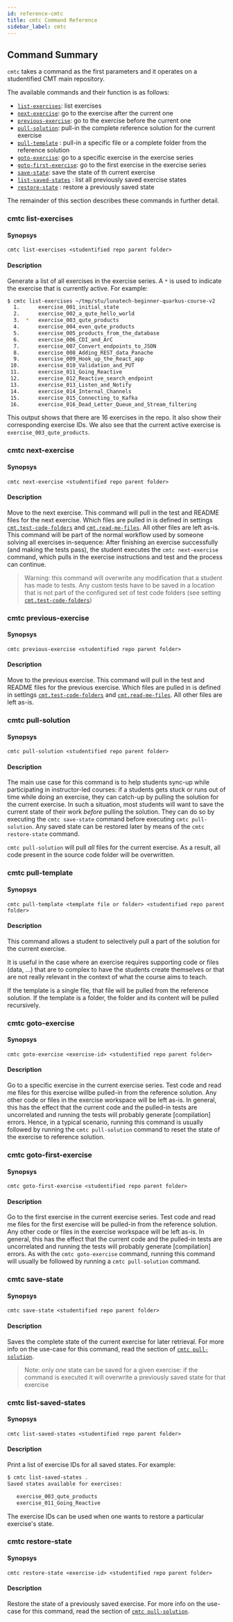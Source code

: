 ```yaml
---
id: reference-cmtc
title: cmtc Command Reference
sidebar_label: cmtc
---
```


## Command Summary

`cmtc` takes a command as the first parameters and it operates on a studentified
CMT main repository.

The available commands and their function is as follows:

- [`list-exercises`](#cmtc-list-exercises): list exercises
- [`next-exercise`](#cmtc-next-exercise): go to the exercise after the current one
- [`previous-exercise`](#cmtc-previous-exercise): go to the exercise before the current one
- [`pull-solution`](#cmtc-pull-solution): pull-in the complete reference solution for the current exercise
- [`pull-template`](#cmtc-pull-template)    : pull-in a specific file or a complete folder from the reference solution
- [`goto-exercise`](#cmtc-goto-exercise): go to a specific exercise in the exercise series
- [`goto-first-exercise`](#cmtc-goto-first-exercise): go to the first exercise in the exercise series
- [`save-state`](#cmtc-save-state): save the state of th current exercise
- [`list-saved-states`](#cmtc-list-saved-states) : list all previously saved exercise states
- [`restore-state`](#cmtc-restore-state) : restore a previously saved state

The remainder of this section describes these commands in further detail.

### cmtc list-exercises

#### Synopsys

`cmtc list-exercises <studentified repo parent folder>`

#### Description

Generate a list of all exercises in the exercise series. A `*` is used to indicate
the exercise that is currently active. For example:

```bash
$ cmtc list-exercises ~/tmp/stu/lunatech-beginner-quarkus-course-v2
  1.      exercise_001_initial_state
  2.      exercise_002_a_qute_hello_world
  3.  *   exercise_003_qute_products
  4.      exercise_004_even_qute_products
  5.      exercise_005_products_from_the_database
  6.      exercise_006_CDI_and_ArC
  7.      exercise_007_Convert_endpoints_to_JSON
  8.      exercise_008_Adding_REST_data_Panache
  9.      exercise_009_Hook_up_the_React_app
 10.      exercise_010_Validation_and_PUT
 11.      exercise_011_Going_Reactive
 12.      exercise_012_Reactive_search_endpoint
 13.      exercise_013_Listen_and_Notify
 14.      exercise_014_Internal_Channels
 15.      exercise_015_Connecting_to_Kafka
 16.      exercise_016_Dead_Letter_Queue_and_Stream_filtering
```

This output shows that there are 16 exercises in the repo. It also show their
corresponding exercise IDs. We also see that the current active exercise is
`exercise_003_qute_products`.

### cmtc next-exercise

#### Synopsys

`cmtc next-exercise <studentified repo parent folder>`

#### Description

Move to the next exercise. This command will pull in the test and README files for the
next exercise. Which files are pulled in is defined in settings
[`cmt.test-code-folders`](reference-config.md#test-code-folders) and
[`cmt.read-me-files`](reference-config.md#read-me-files). All other files are left as-is.
This command will be part of the normal workflow used by someone solving all exercises in-sequence:
After finishing an exercise successfully (and making the tests pass), the student executes
the `cmtc next-exercise` command, which pulls in the exercise instructions and test and
the process can continue.

> Warning: this command will overwrite any modification that a student has made to tests.
> Any custom tests have to be saved in a location that is not part of the configured
> set of test code folders (see setting [`cmt.test-code-folders`](reference-config.md#test-code-folders))

### cmtc previous-exercise

#### Synopsys

`cmtc previous-exercise <studentified repo parent folder>`

#### Description

Move to the previous exercise. This command will pull in the test and README files for the
previous exercise. Which files are pulled in is defined in settings
[`cmt.test-code-folders`](reference-config.md#test-code-folders) and
[`cmt.read-me-files`](reference-config.md#read-me-files). All other files are left as-is.

### cmtc pull-solution

#### Synopsys

`cmtc pull-solution <studentified repo parent folder>`

#### Description

The main use case for this command is to help students sync-up while participating in
instructor-led courses: if a students gets stuck or runs out of time while doing an exercise,
they can catch-up by pulling the solution for the current exercise. In such a situation, most
students will want to save the current state of their work _before_ pulling the solution.
They can do so by executing the `cmtc save-state` command before executing `cmtc pull-solution`.
Any saved state can be restored later by means of the `cmtc restore-state` command.

`cmtc pull-solution` will pull _all_ files for the current exercise. As a result, all code present
in the source code folder will be overwritten. 

### cmtc pull-template

#### Synopsys

`cmtc pull-template <template file or folder> <studentified repo parent folder>`

#### Description

This command allows a student to selectively pull a part of the solution for the current
exercise.

It is useful in the case where an exercise requires supporting code or files (data, ...)
that are to complex to have the students create themselves or that are not really relevant
in the context of what the course aims to teach.

If the template is a single file, that file will be pulled from the reference solution.
If the template is a folder, the folder and its content will be pulled recursively.

### cmtc goto-exercise

#### Synopsys

`cmtc goto-exercise <exercise-id> <studentified repo parent folder>`

#### Description

Go to a specific exercise in the current exercise series. Test code and read me files
for this exercise willbe pulled-in from the reference solution. Any other code or files
in the exercise workspace will be left as-is. In general, this has the effect that the
current code and the pulled-in tests are uncorrelated and running the tests will probably
generate [compilation] errors. Hence, in a typical scenario, running this command is
usually followed by running the `cmtc pull-solution` command to reset the state of the
exercise to reference solution.

### cmtc goto-first-exercise

#### Synopsys

`cmtc goto-first-exercise <studentified repo parent folder>`

#### Description

Go to the first exercise in the current exercise series. Test code and read me files
for the first exercise will be pulled-in from the reference solution. Any other code or files
in the exercise workspace will be left as-is. In general, this has the effect that the
current code and the pulled-in tests are uncorrelated and running the tests will probably
generate [compilation] errors. As with the `cmtc goto-exercise` command, running this command
will usually be followed by running a `cmtc pull-solution` command.

### cmtc save-state

#### Synopsys

`cmtc save-state <studentified repo parent folder>`

#### Description

Saves the complete state of the current exercise for later retrieval. For more info on
the use-case for this command, read the section of [`cmtc pull-solution`](#cmtc-pull-solution).

> Note: only _one_ state can be saved for a given exercise: if the command is executed it will
> overwrite a previously saved state for that exercise

### cmtc list-saved-states

#### Synopsys

`cmtc list-saved-states <studentified repo parent folder>`

#### Description

Print a list of exercise IDs for all saved states. For example:

```bash
$ cmtc list-saved-states .
Saved states available for exercises:

   exercise_003_qute_products
   exercise_011_Going_Reactive
```

The exercise IDs can be used when one wants to restore a particular exercise's state.

### cmtc restore-state

#### Synopsys

`cmtc restore-state <exercise-id> <studentified repo parent folder>`

#### Description

Restore the state of a previously saved exercise. For more info on
the use-case for this command, read the section of [`cmtc pull-solution`](#cmtc-pull-solution).